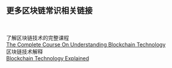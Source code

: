 ## 更多区块链常识相关链接<br>

<br>

了解区块链技术的完整课程<br>
[The Complete Course On Understanding Blockchain Technology](https://www.udemy.com/course/understanding-blockchain-technology/)<br>
区块链技术解释<br>
[Blockchain Technology Explained](https://youtu.be/qOVAbKKSH10)<br>